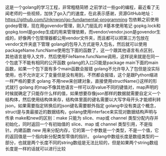 这是一个golang的学习工程，非常粗糙简陋
之前学过一些go的编程，最近看了无闻老师的一些视频，加快了go入门的速度，在此表示感谢，资源GitHub地址：https://github.com/Unknwon/go-fundamental-programming
包依赖之前使用godep管理，现在用govendor管理，刚入门挺乱的
#基本使用笔记
gopkg.lock和gopkg.toml是godep生成的用来管理依赖，而vendor/vendor.json是govendor生成的，好像两个包管理器都公用vendor文件夹，而且都可以把第三方包放在vendor文件夹底下管理
golang的包导入方式是导入包名，然后就可以使用packageName.funcName使用包下面的函数了，这一个跟其他语言有点区别，其他语言是导入文件，然后使用FileName.funcName调用，这样说来就是在同一个包底下不能有相同的公开函数
golang的入口只能是package main下面的main函数，如果一个包下面有多个main函数会报错
golang不允许导入了包但是没实际使用，也不允许定义了变量但是没有用到，不然都会报错，这个是跟Python缩进一样严格的要求
golang 不用new来创建对象，直接使用structName{}这样的形式就行
golang 的map不像其他语言一样可以存value不同的键值对，map声明的时候就确定了只能存什么样的值，如果想要存像json那样的数据就需要自定义一个结构体，然后使用结构体来存，结构体里面的键名需要以大写字母开头才能顺利转json，如果需要指定转换后的json键名需要额外指定
golang中没有类这个概念，struct是与类最接近的数据结构，golang使用interface来实现对数据结构声明与传承
make和new的区别：make 只能为 slice、map或 channel 类型分配内存并初始化，同时返回一个有初始值的 slice、map 或 channel 类型引用，不是指针。内建函数 new 用来分配内存，它的第一个参数是一个类型，不是一个值，它的返回值是一个指向新分配类型零值的指针。
golang中数组长度是数组类型的一部分，也就是两个长度不同的string数组是无法比较的，但是如果两个string数组长度是一样的话就可以进行比较



